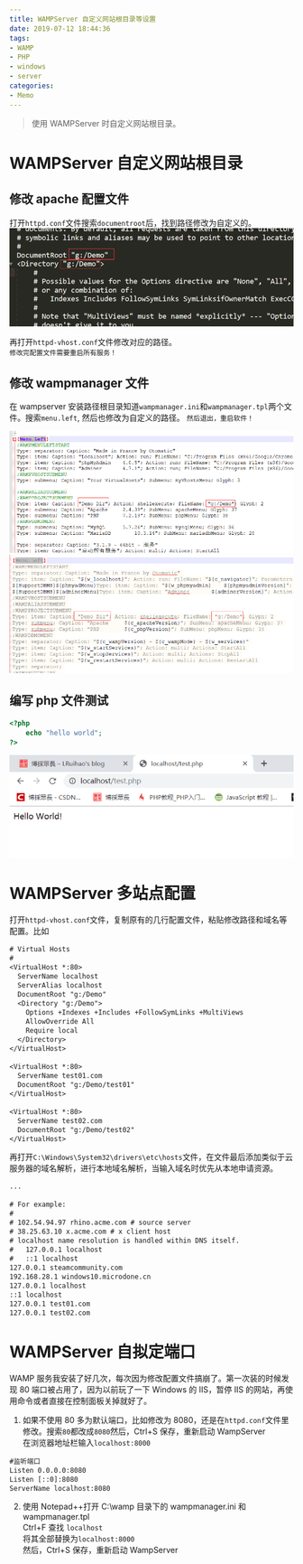 ```yaml
---
title: WAMPServer 自定义网站根目录等设置
date: 2019-07-12 18:44:36
tags:
- WAMP
- PHP
- windows
- server
categories:
- Memo
---
```


> 使用 WAMPServer 时自定义网站根目录。

<!--more-->

# WAMPServer 自定义网站根目录

## 修改 apache 配置文件
打开`httpd.conf`文件搜索`documentroot`后，找到路径修改为自定义的。  
![修改 httpd.conf 文件](images/httpd.png)

再打开`httpd-vhost.conf`文件修改对应的路径。  
`修改完配置文件需要重启所有服务！`

## 修改 wampmanager 文件
在 wampserver 安装路径根目录知道`wampmanager.ini`和`wampmanager.tpl`两个文件。搜索`menu.left`, 然后也修改为自定义的路径。
`然后退出，重启软件！`

![修改 wampmanager.ini 文件](images/wampmanager-ini.png)  
![修改 wampmanager.tpl 文件](images/wampmanager-tpl.png)

## 编写 php 文件测试
```php test.php
<?php
	echo "hello world";
?>
```
![测试结果](images/test.png)

# WAMPServer 多站点配置
打开`httpd-vhost.conf`文件，复制原有的几行配置文件，粘贴修改路径和域名等配置。比如
```
# Virtual Hosts
#
<VirtualHost *:80>
  ServerName localhost
  ServerAlias localhost
  DocumentRoot "g:/Demo"
  <Directory "g:/Demo">
    Options +Indexes +Includes +FollowSymLinks +MultiViews
    AllowOverride All
    Require local
  </Directory>
</VirtualHost>

<VirtualHost *:80>
  ServerName test01.com
  DocumentRoot "g:/Demo/test01"
</VirtualHost>

<VirtualHost *:80>
  ServerName test02.com
  DocumentRoot "g:/Demo/test02"
</VirtualHost>
```
再打开`C:\Windows\System32\drivers\etc\hosts`文件，在文件最后添加类似于云服务器的域名解析，进行本地域名解析，当输入域名时优先从本地申请资源。
```
...

# For example:
#
# 102.54.94.97 rhino.acme.com # source server
# 38.25.63.10 x.acme.com # x client host
# localhost name resolution is handled within DNS itself.
#	127.0.0.1 localhost
#	::1 localhost
127.0.0.1 steamcommunity.com
192.168.28.1 windows10.microdone.cn
127.0.0.1 localhost
::1 localhost
127.0.0.1 test01.com
127.0.0.1 test02.com
```

# WAMPServer 自拟定端口
WAMP 服务我安装了好几次，每次因为修改配置文件搞崩了。第一次装的时候发现 80 端口被占用了，因为以前玩了一下 Windows 的 IIS，暂停 IIS 的网站，再使用命令或者直接在控制面板关掉就好了。

1. 如果不使用 80 多为默认端口，比如修改为 8080，还是在`httpd.conf`文件里修改。搜索`80`都改成`8080`然后，Ctrl+S 保存，重新启动 WampServer  
在浏览器地址栏输入`localhost:8000`
```
#监听端口
Listen 0.0.0.0:8080
Listen [::0]:8080
ServerName localhost:8080
```

2. 使用 Notepad++打开 C:\wamp 目录下的 wampmanager.ini 和 wampmanager.tpl   
Ctrl+F 查找 `localhost`  
将其全部替换为`localhost:8000`  
然后，Ctrl+S 保存，重新启动 WampServer  
